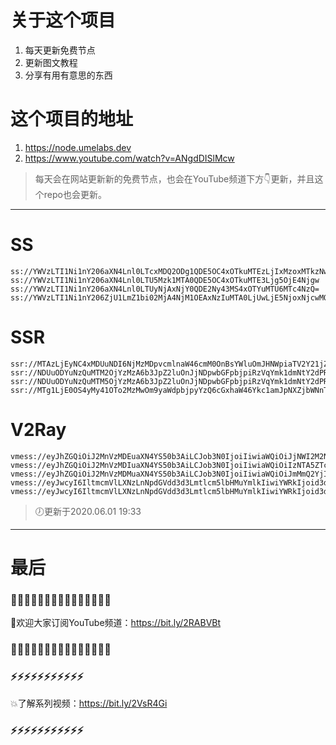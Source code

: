 # 关于这个项目
1. 每天更新免费节点
2. 更新图文教程
3. 分享有用有意思的东西

# 这个项目的地址
1. https://node.umelabs.dev
2. https://www.youtube.com/watch?v=ANgdDISlMcw

> 每天会在网站更新新的免费节点，也会在YouTube频道下方👇更新，并且这个repo也会更新。



---

# SS

```http
ss://YWVzLTI1Ni1nY206aXN4Lnl0LTcxMDQ2ODg1QDE5OC4xOTkuMTEzLjIxMzoxMTkzNw==
ss://YWVzLTI1Ni1nY206aXN4Lnl0LTU5Mzk1MTA0QDE5OC4xOTkuMTE3Ljg5OjE4Njgw
ss://YWVzLTI1Ni1nY206aXN4Lnl0LTUyNjAxNjY0QDE2Ny43MS4xOTYuMTU6MTc4NzQ=
ss://YWVzLTI1Ni1nY206ZjU1LmZ1bi02MjA4NjM1OEAxNzIuMTA0LjUwLjE5NjoxNjcwMQ==
```

# SSR

```http
ssr://MTAzLjEyNC4xMDUuNDI6NjMzMDpvcmlnaW46cmM0OnBsYWluOmJHNWpiaTV2Y21jZ09HaGwvP29iZnNwYXJhbT0mcmVtYXJrcz01clNiNXAySjU1LTJSUSZncm91cD1URzVqYmk1dmNtYw
ssr://NDUuODYuNzQuMTM2OjYzMzA6b3JpZ2luOnJjNDpwbGFpbjpiRzVqYmk1dmNtY2dPR2hsLz9vYmZzcGFyYW09JnJlbWFya3M9NXJTYjVwMko1NS0yUmcmZ3JvdXA9VEc1amJpNXZjbWM
ssr://NDUuODYuNzQuMTM5OjYzMzA6b3JpZ2luOnJjNDpwbGFpbjpiRzVqYmk1dmNtY2dPR2hsLz9vYmZzcGFyYW09JnJlbWFya3M9NXJTYjVwMko1NS0yUncmZ3JvdXA9VEc1amJpNXZjbWM
ssr://MTg1LjE0OS4yMy41OTo2MzMwOm9yaWdpbjpyYzQ6cGxhaW46Ykc1amJpNXZjbWNnT0dobC8_b2Jmc3BhcmFtPSZyZW1hcmtzPTVyU2I1cDJKNTUtMlNBJmdyb3VwPVRHNWpiaTV2Y21j
```

# V2Ray

```http
vmess://eyJhZGQiOiJ2MnVzMDEuaXN4YS50b3AiLCJob3N0IjoiIiwiaWQiOiJjNWI2M2NiYy0zOWVhLTQ2MDctOTdhZi1hNWIyNGM1MWQ4ZDMiLCJuZXQiOiJ3cyIsInBhdGgiOiJcL3JheSIsInBvcnQiOiI0NDMiLCJwcyI6ImlzeC55dC0wMSIsInRscyI6InRscyIsInYiOjIsImFpZCI6MCwidHlwZSI6Im5vbmUifQo=
vmess://eyJhZGQiOiJ2MnVzMDIuaXN4YS50b3AiLCJob3N0IjoiIiwiaWQiOiIzNTA5ZTc5NC1hYmIxLTQxMjYtYjZkMC0xOWU3ZThhZDFiOGIiLCJuZXQiOiJ3cyIsInBhdGgiOiJcL3JheSIsInBvcnQiOiI0NDMiLCJwcyI6ImlzeC55dC0wMiIsInRscyI6InRscyIsInYiOjIsImFpZCI6MCwidHlwZSI6Im5vbmUifQo=
vmess://eyJhZGQiOiJ2MnVzMDMuaXN4YS50b3AiLCJob3N0IjoiIiwiaWQiOiJmMmQ2YjIyOC01MzRiLTQwNGMtYTNhNS01ODExNWQwNzdiMTUiLCJuZXQiOiJ3cyIsInBhdGgiOiJcL3JheSIsInBvcnQiOiI0NDMiLCJwcyI6ImlzeC55dC0wMyIsInRscyI6InRscyIsInYiOjIsImFpZCI6MCwidHlwZSI6Im5vbmUifQo=
vmess://eyJwcyI6IltmcmVlLXNzLnNpdGVdd3d3Lmtlcm5lbHMuYmlkIiwiYWRkIjoid3d3Lmtlcm5lbHMuYmlkIiwicG9ydCI6IjQ0MyIsImlkIjoiYTgzZWFiODQtYzM2Yy00YjEwLTJiYjMtNDY3M2Q2YTAwYzViIiwiYWlkIjoiMCIsIm5ldCI6IndzIiwidHlwZSI6Im5vbmUiLCJob3N0IjoiL3dzIiwidGxzIjoidGxzIn0=
vmess://eyJwcyI6IltmcmVlLXNzLnNpdGVdd3d3Lmtlcm5lbHMuYmlkIiwiYWRkIjoid3d3Lmtlcm5lbHMuYmlkIiwicG9ydCI6IjgwIiwiaWQiOiJjZWQxYjZiOS0zMzc2LWM1MDMtMDQ0Yy1lMWQ1Y2RiZmFjOWQiLCJhaWQiOiIwIiwibmV0Ijoid3MiLCJ0eXBlIjoibm9uZSIsImhvc3QiOiIvd3MiLCJ0bHMiOiJub25lIn0=
```



> 🕖更新于2020.06.01 19:33 

---

# 最后
### 🌸🌸🌸🌸🌸🌸🌸🌸🌸🌸🌸🌸🌸🌸🌸

👏欢迎大家订阅YouTube频道：https://bit.ly/2RABVBt

### 🌸🌸🌸🌸🌸🌸🌸🌸🌸🌸🌸🌸🌸🌸🌸



### ⚡️⚡️⚡️⚡️⚡️⚡️⚡️⚡️⚡️⚡️⚡️

💥了解系列视频：https://bit.ly/2VsR4Gi

### ⚡️⚡️⚡️⚡️⚡️⚡️⚡️⚡️⚡️⚡️⚡️